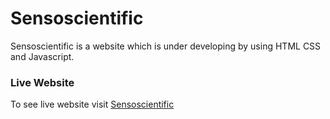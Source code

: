 # Sensoscientific
Sensoscientific is a website which is under developing by using HTML CSS and Javascript.
### Live Website
To see live website visit <a href="https://sensoscientific.netlify.app/" target="_blank">Sensoscientific</a>